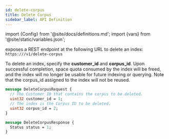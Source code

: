 ```yaml
---
id: delete-corpus
title: Delete Corpus
sidebar_label: API Definition
---
```


import {Config} from '@site/docs/definitions.md';
import {vars} from '@site/static/variables.json';

<Config v="names.product"/> exposes a REST endpoint at the following URL
to delete an index:
<code>https://<Config v="domains.rest.admin"/>/v1/delete-corpus</code>

To delete an index, specify the **customer_id** and **corpus_id**. Upon
successful completion, space quota consumed by the index will be freed,
and the index will no longer be usable for future indexing or querying.
Note that the corpus_id assigned to the index will not be reused.

```protobuf
message DeleteCorpusRequest {
  // The Customer ID that contains the corpus to be deleted.
  uint32 customer_id = 1;
  // The index is the Corpus ID to be deleted.
  uint32 corpus_id = 2;
}

message DeleteCorpusResponse {
  Status status = 1;
}
```
